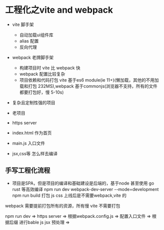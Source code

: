 # 工程化之vite and webpack

- vite 脚手架
  - 自动加载ui组件库
  - alias 配置
  - 反向代理 
  
- webpack 老牌脚手架
  - 构建项目时 vite 比 webpack 快
  - webpack 配置比较复杂
  - 项目依赖和代码打包
    vite 基于es6 module(ie 11+)(懒加载，其他的不用加载和打包 232MS),webpack 基于commonjs(浏览器不支持，所有的文件都要打包好，慢 5-10s)
    
- 复杂且定制性强的项目
- 老项目

- https server 
- index.html 作为首页 
- main.js 入口文件
- jsx,css等 怎么样去编译

## 手写工程化流程
- 项目是SPA，但是项目的编译和基础建设是后端的，基于node 甚至使用 go rust 等高效编译
  npm run dev  webpack-dev-server --mode=development
  npm run build 打包 js css 上线后是不需要webpack,vite 的 

webpack 需要提前打包所有的资源，所有慢
vite 不需要打包

npm run dev => https server => 根据webpack.config.js => 配置入口文件 => 根据后缀 进行bable js jsx 预处理 => 